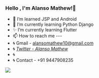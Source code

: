 ### Hello , I'm Alanso Mathew!👋

- 👀 I’m learned JSP and Android
- 🌱 I’m currently learning  Python Django
- ✨ I’m currently learning  Flutter
- 📫 How to reach me ---
- 🌀 Gmail - alansomathew10@gmail.com
- 🌀 [*Twitter - Alanso Mathew*](https://twitter.com/alansoMathew)
- 🌀 
- 🌀 Contact - +91 9447908235

<!---
alansomathew10/alansomathew10 is a ✨ special ✨ repository because its `README.md` (this file) appears on your GitHub profile.
You can click the Preview link to take a look at your changes.
--->

<img src="https://github-readme-stats.vercel.app/api?username=alansomathew10&&show_icons=true&title_color=ffffff&icon_color=bb2acf&text_color=daf7dc&bg_color=151515">
